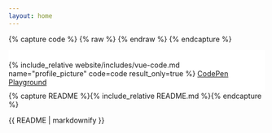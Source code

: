 ```yaml
---
layout: home
---
```


{% capture code %}
{% raw %}
<template>
  <div style="width: 180px;">
    <VueFileAgent
      :uploadUrl="uploadUrl"
      :multiple="false"
      :deletable="false"
      :meta="false"
      :compact="true"
      accept="image/*"
      help-text="Select or drag an image here"
      :errorText="{
        type: 'Please select an image',
      }"
      v-model="profilePic"
      @select="onSelect($event)"
    ></VueFileAgent>
  </div>
</template>
<script>
export default {
  data: function(){
    return {
      // ...
      profilePic: null,
      uploadUrl: 'https://www.mocky.io/v2/5d4fb20b3000005c111099e3',
      // ...
    };
  },
  // ...
}
</script>
{% endraw %}
{% endcapture %}


<div style="float: left;padding: 20px 20px 10px 0;background: #FFF;" class="single-file-demo">
{% include_relative website/includes/vue-code.md name="profile_picture" code=code result_only=true %}
  <a href="https://codepen.io/safrazik/pen/BaBpYme" class="mt-1 d-inline-block" style="width: 180px; text-align: center; font-size: 14px;">CodePen Playground</a>
</div>

{% capture README %}{% include_relative README.md %}{% endcapture %}

<div class="readme-content" v-pre>
  {{ README | markdownify }}
</div>
